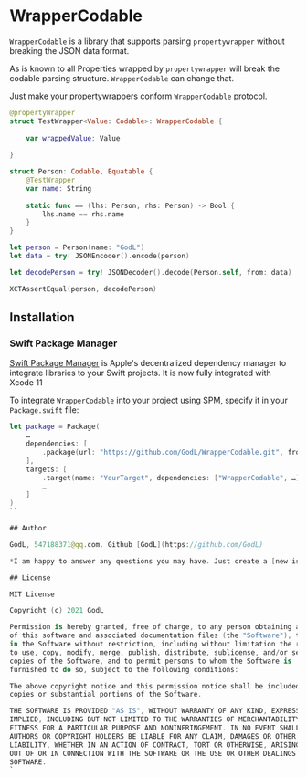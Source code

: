 # WrapperCodable

`WrapperCodable`  is a library that supports parsing `propertywrapper`  without breaking the JSON data format.

As is known to all Properties wrapped by `propertywrapper` will break the codable parsing structure. `WrapperCodable` can change that.

Just make your propertywrappers conform `WrapperCodable` protocol.

``` swift
@propertyWrapper
struct TestWrapper<Value: Codable>: WrapperCodable {
    
    var wrappedValue: Value
    
}

struct Person: Codable, Equatable {
    @TestWrapper
    var name: String
    
    static func == (lhs: Person, rhs: Person) -> Bool {
        lhs.name == rhs.name
    }
}

let person = Person(name: "GodL")
let data = try! JSONEncoder().encode(person)

let decodePerson = try! JSONDecoder().decode(Person.self, from: data)

XCTAssertEqual(person, decodePerson)
```

## Installation
### Swift Package Manager
[Swift Package Manager](https://swift.org/package-manager/) is Apple's decentralized dependency manager to integrate libraries to your Swift projects. It is now fully integrated with Xcode 11

To integrate `WrapperCodable` into your project using SPM, specify it in your `Package.swift` file:

```swift
let package = Package(
    …
    dependencies: [
        .package(url: "https://github.com/GodL/WrapperCodable.git", from: "0.0.1"),
    ],
    targets: [
        .target(name: "YourTarget", dependencies: ["WrapperCodable", …])
        …
    ]
)
``

## Author

GodL, 547188371@qq.com. Github [GodL](https://github.com/GodL)

*I am happy to answer any questions you may have. Just create a [new issue](https://github.com/GodL/WrapperCodable/issues/new).*

## License

MIT License

Copyright (c) 2021 GodL

Permission is hereby granted, free of charge, to any person obtaining a copy
of this software and associated documentation files (the "Software"), to deal
in the Software without restriction, including without limitation the rights
to use, copy, modify, merge, publish, distribute, sublicense, and/or sell
copies of the Software, and to permit persons to whom the Software is
furnished to do so, subject to the following conditions:

The above copyright notice and this permission notice shall be included in all
copies or substantial portions of the Software.

THE SOFTWARE IS PROVIDED "AS IS", WITHOUT WARRANTY OF ANY KIND, EXPRESS OR
IMPLIED, INCLUDING BUT NOT LIMITED TO THE WARRANTIES OF MERCHANTABILITY,
FITNESS FOR A PARTICULAR PURPOSE AND NONINFRINGEMENT. IN NO EVENT SHALL THE
AUTHORS OR COPYRIGHT HOLDERS BE LIABLE FOR ANY CLAIM, DAMAGES OR OTHER
LIABILITY, WHETHER IN AN ACTION OF CONTRACT, TORT OR OTHERWISE, ARISING FROM,
OUT OF OR IN CONNECTION WITH THE SOFTWARE OR THE USE OR OTHER DEALINGS IN THE
SOFTWARE.
`
